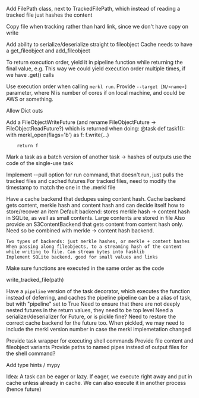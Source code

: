 Add FilePath class, next to TrackedFilePath, which instead of reading a tracked file just hashes the content

Copy file when tracking rather than hard link, since we don't have copy on write

Add ability to serialize/deserialize straight to fileobject
    Cache needs to have a get_fileobject and add_fileobject

To return execution order, yield it in pipeline function while returning the final value, e.g. This way we could yield
execution order multiple times, if we have .get() calls

Use execution order when calling `merkl run`. Provide `--target [N/<name>]` parameter, where N is number of cores if on
local machine, and <name> could be AWS or something.

Allow Dict outs

Add a FileObjectWriteFuture (and rename FileObjectFuture -> FileObjectReadFuture?) which is returned when doing:
    @task
    def task1():
        with merkl_open(flags='b') as f:
            f.write(...)

        return f

Mark a task as a batch version of another task -> hashes of outputs use the code of the single-use task

Implement --pull option for run command, that doesn't run, just pulls the tracked files and cached futures
    For tracked files, need to modify the timestamp to match the one in the .merkl file

Have a cache backend that dedupes using content hash.
    Cache backend gets content, merkle hash and content hash and can decide itself how to store/recover an item
    Default backend: stores merkle hash -> content hash in SQLite, as well as small contents. Large contents are stored
    in file
    Also provide an S3ContentBackend that gets content from content hash only. Need so be combined with merkle ->
    content hash backend.

    Two types of backends: just merkle hashes, or merkle + content hashes
    When passing along fileobjects, to a streaming hash of the content while writing to file. Can stream bytes into hashlib
    Implement SQLite backend, good for small values and links

Make sure functions are executed in the same order as the code

write_tracked_file(path)

Have a `pipeline` version of the task decorator, which executes the function instead of deferring, and caches the pipeline
    pipeline can be a alias of task, but with "pipeline" set to True
    Need to ensure that there are not deeply nested futures in the return values, they need to be top level
    Need a serializer/deserializer for Future, or is pickle fine? Need to restore the correct cache backend for the
    future too. When pickled, we may need to include the merkl version number in case the merkl implemetation
    changed

Provide task wrapper for executing shell commands
    Provide file content and fileobject variants
    Provide paths to named pipes instead of output files for the shell command?

Add type hints / mypy

Idea: A task can be eager or lazy. If eager, we execute right away and put in cache unless
already in cache. We can also execute it in another process (hence future)
